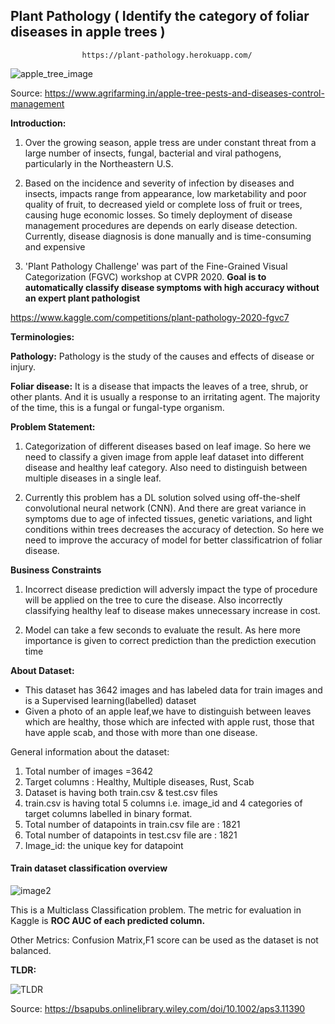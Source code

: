 ## **Plant Pathology (** Identify the category of foliar diseases in apple trees **)** 
                    https://plant-pathology.herokuapp.com/

![apple_tree_image](https://user-images.githubusercontent.com/107593984/189394666-6402deb5-4ce1-4a61-be0f-793a617eb422.jpg)

Source:
<https://www.agrifarming.in/apple-tree-pests-and-diseases-control-management>

**Introduction:**

1.  Over the growing season, apple tress are under constant threat from
    a large number of insects, fungal, bacterial and viral pathogens,
    particularly in the Northeastern U.S.

2.  Based on the incidence and severity of infection by diseases and
    insects, impacts range from appearance, low marketability and poor
    quality of fruit, to decreased yield or complete loss of fruit or
    trees, causing huge economic losses. So timely deployment of disease
    management procedures are depends on early disease detection.
    Currently, disease diagnosis is done manually and is time-consuming
    and expensive

3.  'Plant Pathology Challenge' was part of the Fine-Grained Visual
    Categorization (FGVC) workshop at CVPR 2020. **Goal is to
    automatically classify disease symptoms with high accuracy without
    an expert plant pathologist**

<https://www.kaggle.com/competitions/plant-pathology-2020-fgvc7>

**Terminologies:**

**Pathology:** Pathology is the study of the causes and effects of
disease or injury.

**Foliar disease:** It is a disease that impacts the leaves of a tree,
shrub, or other plants. And it is usually a response to an irritating
agent. The majority of the time, this is a fungal or fungal-type
organism.

**Problem Statement:**

1.  Categorization of different diseases based on leaf image.
    So here we need to classify a given image from apple leaf dataset into
    different disease and healthy leaf category. Also need to distinguish
    between multiple diseases in a single leaf.

2.  Currently this problem has a DL solution solved using off-the-shelf
    convolutional neural network (CNN). And there are great variance in
    symptoms due to age of infected tissues, genetic variations, and
    light conditions within trees decreases the accuracy of detection.
    So here we need to improve the accuracy of model for better classificatrion of foliar disease.

**Business Constraints**

1.  Incorrect disease prediction will adversly impact the type of
    procedure will be applied on the tree to cure the disease. Also
    incorrectly classifying healthy leaf to disease makes unnecessary
    increase in cost.

2.  Model can take a few seconds to evaluate the result. As here more
    importance is given to correct prediction than the prediction
    execution time

**About Dataset:**

-   This dataset has 3642 images and has labeled data for train images
    and is a Supervised learning(labelled) dataset
-   Given a photo of an apple leaf,we have to distinguish between leaves
    which are healthy, those which are infected with apple rust, those
    that have apple scab, and those with more than one disease.

General information about the dataset:

  1.  Total number of images =3642
  2.  Target columns : Healthy, Multiple diseases, Rust, Scab
  3.  Dataset is having both train.csv & test.csv files
  4.  train.csv is having total 5 columns i.e. image_id and 4 categories of target columns labelled in binary format.
  5.  Total number of datapoints in train.csv file are : 1821
  6.  Total number of datapoints in test.csv file are : 1821
  7.  Image_id: the unique key for datapoint
  
#### Train dataset classification overview 

![image2](https://user-images.githubusercontent.com/107593984/189395205-a76f587e-2580-4081-8bb2-cbadbb4f9410.png)


 This is a Multiclass Classification problem. The metric for evaluation in Kaggle is **ROC AUC of each predicted column.**
 
 Other Metrics: Confusion Matrix,F1 score can be used as the dataset is
 not balanced.


**TLDR:**

![TLDR](https://user-images.githubusercontent.com/107593984/189395043-5d96b04c-9bf1-4028-bb60-4179c04ae7f5.jpg)

Source: <https://bsapubs.onlinelibrary.wiley.com/doi/10.1002/aps3.11390>



